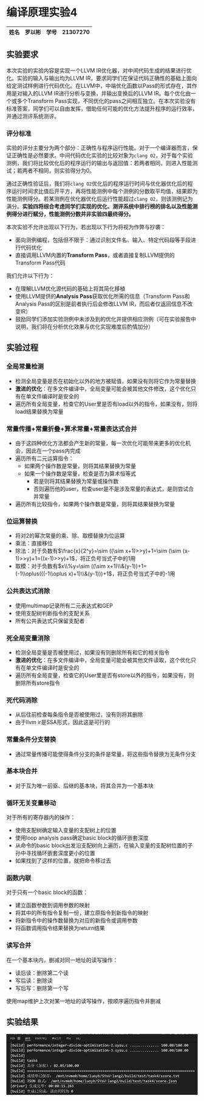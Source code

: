 # 编译原理实验4
|姓名|罗以彬|学号|21307270|
|---|---|---|---|

## 实验要求
本次实验的实验内容是实现一个LLVM IR优化器，对中间代码生成的结果进行优化。实验的输入与输出均为LLVM IR，要求同学们在保证代码正确性的基础上面向给定测试样例进行代码优化。在LLVM中，中端优化函数以Pass的形式存在，其作用是对输入的LLVM IR进行分析与变换，并输出变换后的LLVM IR。每个优化由一个或多个Transform Pass实现，不同优化的pass之间相互独立。在本次实验没有标准答案，同学们可以自由发挥，借助任何可能的优化方法提升程序的运行效率，并通过测评系统测评。

### 评分标准
实验的评分主要分为两个部分：正确性与程序运行性能。对于一个编译器而言，保证正确性是必然要求。中间代码优化实验的比较对象为`clang O2`，对于每个实验测例，我们将比较优化后的程序运行的输出与返回值：若两者相同，则进入性能测试；若两者不相同，则实验得分为0。

通过正确性验证后，我们将`clang O2`优化后的程序运行时间与优化器优化后的程序运行时间求比值后开平方，再将性能测例中每个测例的分数取平均值，结果即为性能测例得分。若某测例在优化器优化后运行性能超过`clang O2`，则该测例记为满分。**实验四将综合考虑同学们实现的优化、测评系统中排行榜的排名以及性能测例得分进行赋分，性能测例分数并非实验四最终得分。**

本次实验不允许出现以下行为，若出现以下行为将视为作弊与抄袭：

* 面向测例编程，包括但不限于：通过识别文件名、输入、特定代码段等手段进行代码优化
* 直接调用LLVM内置的**Transform Pass**，或者直接复制LLVM提供的Transform Pass代码

我们允许以下行为：

* 在理解LLVM优化源代码的基础上将其简化移植
* 使用LLVM提供的**Analysis Pass**获取优化所需的信息（Transform Pass和Analysis Pass的区别是前者执行后会修改LLVM IR，而后者仅返回信息不改变IR）
* 鼓励同学们添加实验测例中未涉及到的优化并提供相应测例（可在实验报告中说明，我们将在分析优化效果与优化实现难度后酌情加分）

## 实验过程
### 全局常量检测
- 检测全局变量是否在初始化以外的地方被赋值，如果没有则将它作为常量替换
- **激进的优化**：在多文件编译中，全局变量可能会被其他文件修改，这个优化只有在单文件编译时是安全的
- 遍历所有全局变量，检查它的User里是否有load以外的指令，如果没有，则将load结果替换为常量

### 常量传播+常量折叠+算术常量+常量表达式合并
- 由于这四种优化方法都会产生新的常量，每一次优化可能带来更多的优化机会，因此在一个pass内完成
- 遍历所有二元运算指令：
  - 如果两个操作数是常量，则将其结果替换为常量
  - 如果一个操作数是常量，检查是否为算术恒等式
    - 若是则将其结果替换为常量或操作数
    - 否则遍历他的user，检查user是不是涉及常量的表达式，是则尝试合并常量
- 遍历所有比较指令，如果两个操作数是常量，则将其结果替换为常量

### 位运算替换
- 将对2的幂次常量的乘、除、取模替换为位运算
- 乘法：直接移位
- 除法：对于负数有$\frac{x}{2^y}=\sim ((\sim x+1)>>y)+1=\sim (\sim (x-1)>>y)+1=((x-1)>>y)+1$，将正负号当式子中的1用
- 取模：对于负数有$x\\%y=\sim ((\sim x+1)\\&(y-1))+1=(-1\\oplus(((-1\\oplus x)+1)\\&(y-1)))+1$，将正负号当式子中的-1用

### 公共表达式消除
- 使用multimap记录所有二元表达式和GEP
- 使用支配树判断指令的支配关系
- 所有公共表达式只保留支配者

### 死全局变量消除
- 检测全局变量是否被使用过，如果没有则删除所有和它的相关指令
- **激进的优化**：在多文件编译中，全局变量可能会被其他文件读取，这个优化只有在单文件编译时是安全的
- 遍历所有全局变量，检查它的User里是否有store以外的指令，如果没有，则删除所有store指令

### 死代码消除
- 从后往前检查每条指令是否被使用过，没有则将其删除
- 由于llvm ir是SSA形式，因此这是可行的

### 常量条件分支替换
- 通过常量传播可能使得条件分支的条件是常量，将这些指令替换为无条件分支

### 基本块合并
- 对于互为唯一前驱、后继的基本块，将其合并为一个基本块

### 循环无关变量移动
对于所有的寄存器内的操作：
- 使用支配树确定输入变量的支配树上的位置
- 使用loop analysis pass确定basic block的循环嵌套深度
- 从命令的basic block出发沿支配树向上遍历，在输入变量的支配树位置的子孙中寻找循环嵌套深度更小的位置
- 如果找到了这样的位置，就把命令移过去

### 函数内联
对于只有一个basic block的函数：
- 建立函数参数到调用参数的映射
- 将其中的所有指令复制一份，建立原指令到新指令的映射
- 将新指令中的操作数替换为对应的新指令或调用参数
- 将函数调用指令结果替换为return结果

### 读写合并
在一个基本块内，删减对同一地址的读写操作：
- 读后读：删除第二个读
- 写后读：删除读
- 写后写：删除第一个写

使用map维护上次对某一地址的读写操作，按顺序遍历指令并删减

## 实验结果
![alt text](./result.png)
